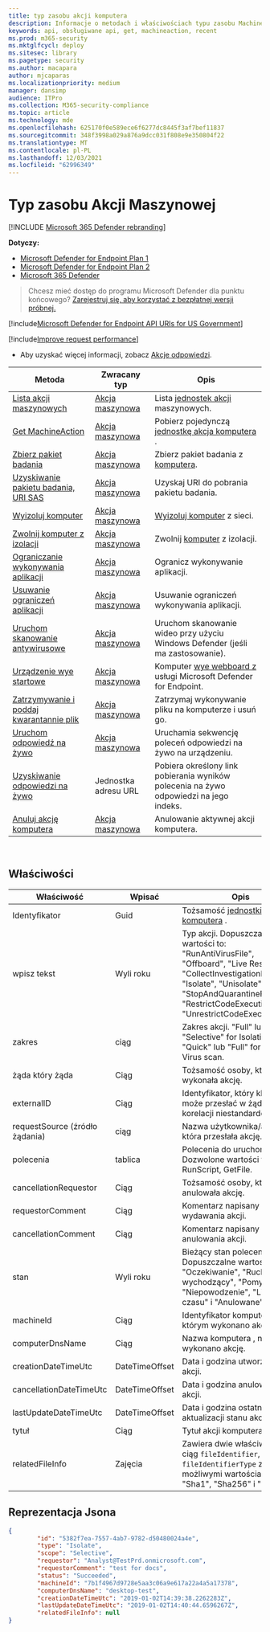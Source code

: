 ```yaml
---
title: typ zasobu akcji komputera
description: Informacje o metodach i właściwościach typu zasobu MachineAction w programie Microsoft Defender for Endpoint.
keywords: api, obsługiwane api, get, machineaction, recent
ms.prod: m365-security
ms.mktglfcycl: deploy
ms.sitesec: library
ms.pagetype: security
ms.author: macapara
author: mjcaparas
ms.localizationpriority: medium
manager: dansimp
audience: ITPro
ms.collection: M365-security-compliance
ms.topic: article
ms.technology: mde
ms.openlocfilehash: 625170f0e589ece6f6277dc8445f3af7bef11837
ms.sourcegitcommit: 348f3998a029a876a9dcc031f808e9e350804f22
ms.translationtype: MT
ms.contentlocale: pl-PL
ms.lasthandoff: 12/03/2021
ms.locfileid: "62996349"
---
```

# <a name="machineaction-resource-type"></a>Typ zasobu Akcji Maszynowej

[!INCLUDE [Microsoft 365 Defender rebranding](../../includes/microsoft-defender.md)]

**Dotyczy:**
- [Microsoft Defender for Endpoint Plan 1](https://go.microsoft.com/fwlink/p/?linkid=2154037)
- [Microsoft Defender for Endpoint Plan 2](https://go.microsoft.com/fwlink/p/?linkid=2154037)
- [Microsoft 365 Defender](https://go.microsoft.com/fwlink/?linkid=2118804)

> Chcesz mieć dostęp do programu Microsoft Defender dla punktu końcowego? [Zarejestruj się, aby korzystać z bezpłatnej wersji próbnej.](https://signup.microsoft.com/create-account/signup?products=7f379fee-c4f9-4278-b0a1-e4c8c2fcdf7e&ru=https://aka.ms/MDEp2OpenTrial?ocid=docs-wdatp-exposedapis-abovefoldlink)


[!include[Microsoft Defender for Endpoint API URIs for US Government](../../includes/microsoft-defender-api-usgov.md)]

[!include[Improve request performance](../../includes/improve-request-performance.md)]


- Aby uzyskać więcej informacji, zobacz [Akcje odpowiedzi](respond-machine-alerts.md).

|Metoda|Zwracany typ|Opis|
|---|---|---|
|[Lista akcji maszynowych](get-machineactions-collection.md)|[Akcja maszynowa](machineaction.md)|Lista [jednostek akcji](machineaction.md) maszynowych.|
|[Get MachineAction](get-machineaction-object.md)|[Akcja maszynowa](machineaction.md)|Pobierz pojedynczą [jednostkę akcja komputera](machineaction.md) .|
|[Zbierz pakiet badania](collect-investigation-package.md)|[Akcja maszynowa](machineaction.md)|Zbierz pakiet badania z [komputera](machine.md).|
|[Uzyskiwanie pakietu badania, URI SAS](get-package-sas-uri.md)|[Akcja maszynowa](machineaction.md)|Uzyskaj URI do pobrania pakietu badania.|
|[Wyizoluj komputer](isolate-machine.md)|[Akcja maszynowa](machineaction.md)|[Wyizoluj komputer](machine.md) z sieci.|
|[Zwolnij komputer z izolacji](unisolate-machine.md)|[Akcja maszynowa](machineaction.md)|Zwolnij [komputer](machine.md) z izolacji.|
|[Ograniczanie wykonywania aplikacji](restrict-code-execution.md)|[Akcja maszynowa](machineaction.md)|Ogranicz wykonywanie aplikacji.|
|[Usuwanie ograniczeń aplikacji](unrestrict-code-execution.md)|[Akcja maszynowa](machineaction.md)|Usuwanie ograniczeń wykonywania aplikacji.|
|[Uruchom skanowanie antywirusowe](run-av-scan.md)|[Akcja maszynowa](machineaction.md)|Uruchom skanowanie wideo przy użyciu Windows Defender (jeśli ma zastosowanie).|
|[Urządzenie wye startowe](offboard-machine-api.md)|[Akcja maszynowa](machineaction.md)|Komputer [wye webboard z](machine.md) usługi Microsoft Defender for Endpoint.|
|[Zatrzymywanie i poddaj kwarantannie plik](stop-and-quarantine-file.md)|[Akcja maszynowa](machineaction.md)|Zatrzymaj wykonywanie pliku na komputerze i usuń go.|
|[Uruchom odpowiedź na żywo](run-live-response.md)|[Akcja maszynowa](machineaction.md)|Uruchamia sekwencję poleceń odpowiedzi na żywo na urządzeniu.|
|[Uzyskiwanie odpowiedzi na żywo](get-live-response-result.md)|Jednostka adresu URL|Pobiera określony link pobierania wyników polecenia na żywo odpowiedzi na jego indeks.|
|[Anuluj akcję komputera](cancel-machine-action.md)|[Akcja maszynowa](machineaction.md)|Anulowanie aktywnej akcji komputera.|

<br>

## <a name="properties"></a>Właściwości

|Właściwość|Wpisać|Opis|
|---|---|---|
|Identyfikator|Guid|Tożsamość [jednostki Akcja komputera](machineaction.md) .|
|wpisz tekst|Wyli roku|Typ akcji. Dopuszczalne wartości to: "RunAntiVirusFile", "Offboard", "Live Response", "CollectInvestigationPackage", "Isolate", "Unisolate", "StopAndQuarantineFile", "RestrictCodeExecution" i "UnrestrictCodeExecution".|
|zakres|ciąg|Zakres akcji. "Full" lub "Selective" for Isolation, "Quick" lub "Full" for Anti-Virus scan.|
|żąda który żąda|Ciąg|Tożsamość osoby, która wykonała akcję.|
|externalID|Ciąg|Identyfikator, który klient może przesłać w żądaniu korelacji niestandardowej.|
|requestSource (źródło żądania)|ciąg|Nazwa użytkownika/aplikacji, która przesłała akcję.|
|polecenia|tablica|Polecenia do uruchomienia. Dozwolone wartości to PutFile, RunScript, GetFile.|
|cancellationRequestor|Ciąg|Tożsamość osoby, która anulowała akcję.|
|requestorComment|Ciąg|Komentarz napisany podczas wydawania akcji.|
|cancellationComment|Ciąg|Komentarz napisany podczas anulowania akcji.|
|stan|Wyli roku|Bieżący stan polecenia. Dopuszczalne wartości: "Oczekiwanie", "Ruch wychodzący", "Pomyślnie", "Niepowodzenie", "Limit czasu" i "Anulowane".|
|machineId|Ciąg|Identyfikator komputera [,](machine.md) na którym wykonano akcję.|
|computerDnsName|Ciąg|Nazwa komputera [,](machine.md) na którym wykonano akcję.|
|creationDateTimeUtc|DateTimeOffset|Data i godzina utworzenia akcji.|
|cancellationDateTimeUtc|DateTimeOffset|Data i godzina anulowania akcji.|
|lastUpdateDateTimeUtc|DateTimeOffset|Data i godzina ostatniej aktualizacji stanu akcji.|
|tytuł|Ciąg|Tytuł akcji komputera.|
|relatedFileInfo|Zajęcia|Zawiera dwie właściwości. ciąg `fileIdentifier`, wylimij `fileIdentifierType` z możliwymi wartościami: "Sha1", "Sha256" i "Md5".|

## <a name="json-representation"></a>Reprezentacja Jsona

```json
{
        "id": "5382f7ea-7557-4ab7-9782-d50480024a4e",
        "type": "Isolate",
        "scope": "Selective",
        "requestor": "Analyst@TestPrd.onmicrosoft.com",
        "requestorComment": "test for docs",
        "status": "Succeeded",
        "machineId": "7b1f4967d9728e5aa3c06a9e617a22a4a5a17378",
        "computerDnsName": "desktop-test",
        "creationDateTimeUtc": "2019-01-02T14:39:38.2262283Z",
        "lastUpdateDateTimeUtc": "2019-01-02T14:40:44.6596267Z",
        "relatedFileInfo": null
}
```
